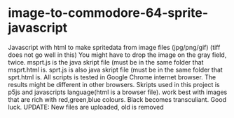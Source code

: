 # image-to-commodore-64-sprite-javascript
Javascript with html to make spritedata from image files (jpg/png/gif) (tiff does not go well in this)
You might have to drop the image on the gray field, twice.
msprt.js is the java skript file (must be in the same folder that msprt.html is.
sprt.js is also java skript file (must be in the same folder that sprt.html is.
All scripts is tested in Google Chrome internet browser. The results might be different in other browsers.
Skripts used in this project is p5js and javascripts language(html is a browser file).
work best with images that are rich with red,green,blue colours. Black becomes transculiant.
Good luck.
UPDATE:
New files are uploaded, old is removed
